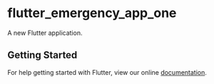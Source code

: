 # flutter_emergency_app_one

A new Flutter application.

## Getting Started

For help getting started with Flutter, view our online
[documentation](https://flutter.io/).
